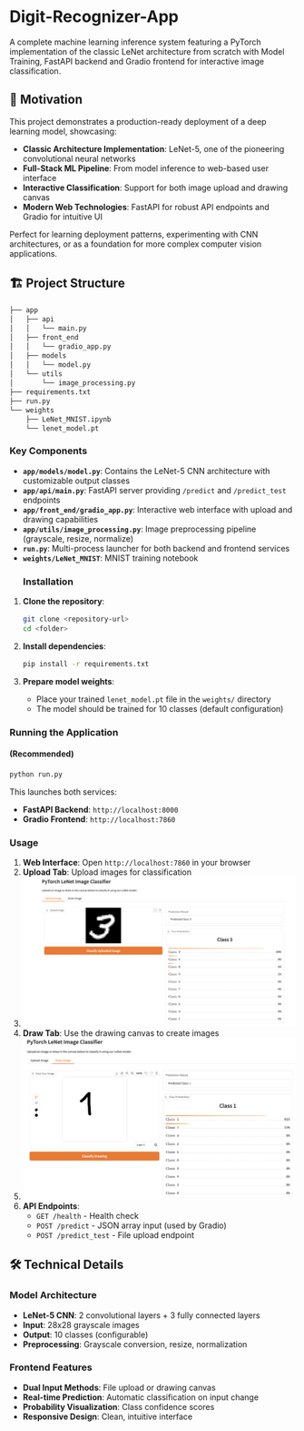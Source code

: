 # Digit-Recognizer-App
A complete machine learning inference system featuring a PyTorch implementation of the classic LeNet architecture from scratch with Model Training,  FastAPI backend and Gradio frontend for interactive image classification.

## 🎯 Motivation

This project demonstrates a production-ready deployment of a deep learning model, showcasing:

- **Classic Architecture Implementation**: LeNet-5, one of the pioneering convolutional neural networks
- **Full-Stack ML Pipeline**: From model inference to web-based user interface
- **Interactive Classification**: Support for both image upload and drawing canvas
- **Modern Web Technologies**: FastAPI for robust API endpoints and Gradio for intuitive UI

Perfect for learning deployment patterns, experimenting with CNN architectures, or as a foundation for more complex computer vision applications.
## 🏗️ Project Structure
```
├── app
│   ├── api
│   │   └── main.py
│   ├── front_end
│   │   └── gradio_app.py
│   ├── models
│   │   └── model.py
│   └── utils
│       └── image_processing.py
├── requirements.txt
├── run.py
└── weights
    ├── LeNet_MNIST.ipynb
    └── lenet_model.pt

```
### Key Components

- **`app/models/model.py`**: Contains the LeNet-5 CNN architecture with customizable output classes
- **`app/api/main.py`**: FastAPI server providing `/predict` and `/predict_test` endpoints
- **`app/front_end/gradio_app.py`**: Interactive web interface with upload and drawing capabilities
- **`app/utils/image_processing.py`**: Image preprocessing pipeline (grayscale, resize, normalize)
- **`run.py`**: Multi-process launcher for both backend and frontend services
- **`weights/LeNet_MNIST`**: MNIST training notebook
  ### Installation

1. **Clone the repository**:
   ```bash
   git clone <repository-url>
   cd <folder>
   ```

2. **Install dependencies**:
   ```bash
   pip install -r requirements.txt
   ```

3. **Prepare model weights**:
   - Place your trained `lenet_model.pt` file in the `weights/` directory
   - The model should be trained for 10 classes (default configuration)

### Running the Application

#### (Recommended)
```bash
python run.py
```

This launches both services:
- **FastAPI Backend**: `http://localhost:8000`
- **Gradio Frontend**: `http://localhost:7860`

### Usage

1. **Web Interface**: Open `http://localhost:7860` in your browser
2. **Upload Tab**: Upload images for classification
3. ![Alt text](https://github.com/hunghehe2205/Digit-Recognizer-App/blob/main/img/insert_img.png)
4. **Draw Tab**: Use the drawing canvas to create images
5. ![Alt text](https://github.com/hunghehe2205/Digit-Recognizer-App/blob/main/img/draw_img.png)
6. **API Endpoints**: 
   - `GET /health` - Health check
   - `POST /predict` - JSON array input (used by Gradio)
   - `POST /predict_test` - File upload endpoint

## 🛠️ Technical Details

### Model Architecture
- **LeNet-5 CNN**: 2 convolutional layers + 3 fully connected layers
- **Input**: 28x28 grayscale images
- **Output**: 10 classes (configurable)
- **Preprocessing**: Grayscale conversion, resize, normalization


### Frontend Features
- **Dual Input Methods**: File upload or drawing canvas
- **Real-time Prediction**: Automatic classification on input change
- **Probability Visualization**: Class confidence scores
- **Responsive Design**: Clean, intuitive interface
